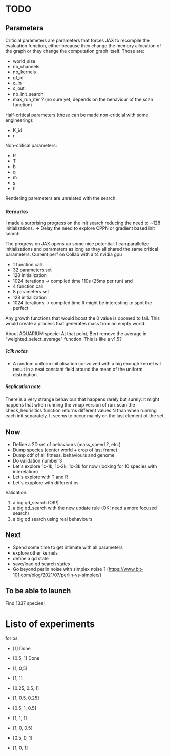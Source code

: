 # TODO 

## Parameters
Criticial parameters are parameters that forces JAX to recompile the evaluation function, either because they change the memory allocation of the graph or they change the computation graph itself. Those are:
- world_size
- nb_channels
- nb_kernels
- gf_id
- c_in
- c_out
- nb_init_search
- max_run_iter ? (no sure yet, depends on the behaviour of the scan function)

Half-critical parameters (those can be made non-criticial with some engineering):
- K_id
- r

Non-critical parameters:
- R
- T
- b
- q
- m
- s
- h

Rendering paremeters are unrelated with the search.

### Remarks
I made a surprising progress on the init search reducing the need to ~128 initializations.
-> Delay the need to explore CPPN or gradient based init search

The progress on JAX opens up some nice potential. I can parallelize initializations and parameters as long as they all shared the same critical parameters.
Current perf on Collab with a t4 nvidia gpu
- 1 function call
- 32 parameters set
- 128 initialization
- 1024 iterations
-> compiled time 110s (25ms per run)
and
- 4 function call
- 8 parameters set
- 128 initialization
- 1024 iterations
-> compiled time
It might be interesting to spot the perfect

Any growth functions that would boost the 0 value is doomed to fail. This would create a process that generates mass from an empty world.

About AQUARIUM specie: At that point, Bert remove the average in "weighted_select_average" function. This is like a v1.5?

##### 1c1k notes
- A random uniform initialisation convolved with a big enough kernel wil result in a neat constant field around the mean of the uniform distribution.

##### Replication note
There is a very strange behaviour that happens rarely but surely: it might happens that when running the vmap version of run_scan the check_heurisitics function returns different values N than when running each init separately.
It seems to occur mainly on the last element of the set.

## Now
- Define a 2D set of behaviours (mass_speed ?, etc.)
- Dump species (center world + crop of last frame)
- Dump cdf of all fitness, behaviours and genome
- Do validation number 3
- Let's explore 1c-1k, 1c-2k, 1c-3k for now (looking for 10 species with interelation)
- Let's explore with T and R
- Let's expplore with different bs

Validation:
1. a big qd_search (OK!)
2. a big qd_search with the new update rule (OK! need a more focused search)
3. a big qd search using real behaviours

## Next
- Spend some time to get intimate with all parameters
- explore other kernels
- define a qd state
- save/load qd search states
-  Go beyond perlin noise with simplex noise ? (https://www.bit-101.com/blog/2021/07/perlin-vs-simplex/)

## To be able to launch
Find 1337 species!

# Listo of experiments
for bs
- [1] Done

- [0.5, 1] Done
- [1, 0,5]
- [1, 1]

- [0.25, 0.5, 1]
- [1, 0.5, 0.25]
- [0.5, 1, 0.5]
- [1, 1, 1]

- [1, 0, 0.5]
- [0.5, 0, 1]
- [1, 0, 1]